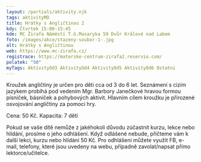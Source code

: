 ```yaml
---
layout: /partials/aktivity.njk
tags: aktivityMD
title: Hrátky s Angličtinou 2
kdy: Čtvrtek 15:00-15:45
kde: MC Žirafa Náměstí T.G.Masaryka 59 Dvůr Králové nad Labem
foto: /images/akce/stazeny-soubor-1-.jpg
alt: Hrátky s Angličtinou
web: https://www.mc-zirafa.cz/
registrace: https://materske-centrum-zirafa2.reservio.com/
polatek: "50"
myTags: AktivityOd3 AktivityOd4 AktivityOd5 AktivityOd6 Ostatni
---
```



Kroužek angličtiny je určen pro děti cca od 3 do 6 let. Seznámení s cizím jazykem probíhá pod vedením Mgr. Barbory Janečkové hravou formou písniček, básniček a pohybových aktivit. Hlavním cílem kroužku je přirozené osvojování angličtiny za pomoci hry.

Cena: 50 Kč. Kapacita: 7 dětí

Pokud se vaše dítě nemůže z jakéhokoli důvodu zúčastnit kurzu, lekce nebo hlídání, prosíme o jeho odhlášení. Když odlášené nebude, přičteme vám k další lekci, kurzu nebo hlídání 50 Kč. Pro odhlášení můžete využít FB, e-mail, telefony, které jsou uvedeny na webu, případně zavolat/napsat přímo lektorce/učitelce.